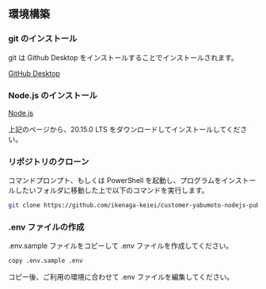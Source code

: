 ## 環境構築

### git のインストール

git は Github Desktop をインストールすることでインストールされます。

[GitHub Desktop](https://desktop.github.com/)

### Node.js のインストール

[Node.js](https://nodejs.org/en/download/package-manager)

上記のページから、20.15.0 LTS をダウンロードしてインストールしてください。

### リポジトリのクローン

コマンドプロンプト、もしくは PowerShell を起動し、プログラムをインストールしたいフォルダに移動した上で以下のコマンドを実行します。

```bash
git clone https://github.com/ikenaga-keiei/customer-yabumoto-nodejs-public.git
```

### .env ファイルの作成

.env.sample ファイルをコピーして .env ファイルを作成してください。

```bash
copy .env.sample .env
```

コピー後、ご利用の環境に合わせて .env ファイルを編集してください。
